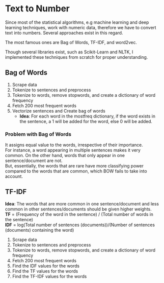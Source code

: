 # Text to Number

Since most of the statistical algorithms, e.g machine learning and deep learning techniques, work with numeric data, therefore we have to convert text into numbers. Several approaches exist in this regard. 

The most famous ones are Bag of Words, TF-IDF, and word2vec. 

Though several libraries exist, such as Scikit-Learn and NLTK, I implemented these techniques from scratch for proper understanding.

## Bag of Words
1. Scrape data
2. Tokenize to sentences and preprocess
3. Tokenize to words, remove stopwords, and create a dictionary of word frequency
4. Fetch 200 most frequent words
5. Vectorize sentences and Create bag of words
    * **Idea**: For each word in the mostfreq dictionary, if the word exists in the sentence, a 1 will be added for the word, else 0 will be added.

### Problem with Bag of Words
It assigns equal value to the words, irrespective of their importance. <br>
For instance, a word appearing in multiple sentences makes it very common. On the other hand, words that only appear in one sentence/document are not. 
<br>
But, essentially, the words that are rare have more classifying power compared to the words that are common, which BOW fails to take into account.

## TF-IDF
**Idea**: The words that are more common in one sentence/document and less common in other sentences/documents should be given higher weights.<br>
**TF** = (Frequency of the word in the sentence) / (Total number of words in the sentence)<br>
**IDF** = log(Total number of sentences (documents))/(Number of sentences (documents) containing the word)<br>

1. Scrape data
2. Tokenize to sentences and preprocess
3. Tokenize to words, remove stopwords, and create a dictionary of word frequency
4. Fetch 200 most frequent words 
5. Find the IDF values for the words
6. Find the TF values for the words
7. Find the TF-IDF values for the words


